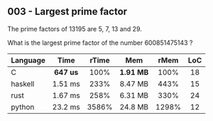 003 - Largest prime factor
--------------------------

The prime factors of 13195 are 5, 7, 13 and 29.

What is the largest prime factor of the number 600851475143 ?

Language | Time | rTime | Mem | rMem | LoC
--- | :---: | :---: | :---: | :---: | :---:
C | **647 us** | 100% | **1.91 MB** | 100% | 18
haskell | 1.51 ms | 233% | 8.47 MB | 443% | 15
rust | 1.67 ms | 258% | 6.31 MB | 330% | 24
python | 23.2 ms | 3586% | 24.8 MB | 1298% | 12
